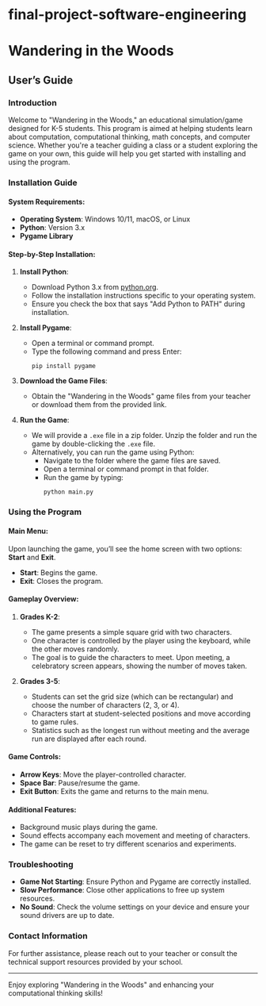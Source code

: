 # final-project-software-engineering
# Wandering in the Woods

## User’s Guide

### Introduction
Welcome to "Wandering in the Woods," an educational simulation/game designed for K-5 students. This program is aimed at helping students learn about computation, computational thinking, math concepts, and computer science. Whether you're a teacher guiding a class or a student exploring the game on your own, this guide will help you get started with installing and using the program.

### Installation Guide

#### System Requirements:
- **Operating System**: Windows 10/11, macOS, or Linux
- **Python**: Version 3.x
- **Pygame Library**

#### Step-by-Step Installation:

1. **Install Python**:
   - Download Python 3.x from [python.org](https://www.python.org/downloads/).
   - Follow the installation instructions specific to your operating system.
   - Ensure you check the box that says "Add Python to PATH" during installation.

2. **Install Pygame**:
   - Open a terminal or command prompt.
   - Type the following command and press Enter:
     ```
     pip install pygame
     ```

3. **Download the Game Files**:
   - Obtain the "Wandering in the Woods" game files from your teacher or download them from the provided link.

4. **Run the Game**:
   - We will provide a `.exe` file in a zip folder. Unzip the folder and run the game by double-clicking the `.exe` file.
   - Alternatively, you can run the game using Python:
     - Navigate to the folder where the game files are saved.
     - Open a terminal or command prompt in that folder.
     - Run the game by typing:
       ```
       python main.py
       ```

### Using the Program

#### Main Menu:
Upon launching the game, you’ll see the home screen with two options: **Start** and **Exit**.
- **Start**: Begins the game.
- **Exit**: Closes the program.

#### Gameplay Overview:

1. **Grades K-2**:
   - The game presents a simple square grid with two characters.
   - One character is controlled by the player using the keyboard, while the other moves randomly.
   - The goal is to guide the characters to meet. Upon meeting, a celebratory screen appears, showing the number of moves taken.

2. **Grades 3-5**:
   - Students can set the grid size (which can be rectangular) and choose the number of characters (2, 3, or 4).
   - Characters start at student-selected positions and move according to game rules.
   - Statistics such as the longest run without meeting and the average run are displayed after each round.

#### Game Controls:
- **Arrow Keys**: Move the player-controlled character.
- **Space Bar**: Pause/resume the game.
- **Exit Button**: Exits the game and returns to the main menu.

#### Additional Features:
- Background music plays during the game.
- Sound effects accompany each movement and meeting of characters.
- The game can be reset to try different scenarios and experiments.

### Troubleshooting
- **Game Not Starting**: Ensure Python and Pygame are correctly installed.
- **Slow Performance**: Close other applications to free up system resources.
- **No Sound**: Check the volume settings on your device and ensure your sound drivers are up to date.

### Contact Information
For further assistance, please reach out to your teacher or consult the technical support resources provided by your school.

---

Enjoy exploring "Wandering in the Woods" and enhancing your computational thinking skills!
